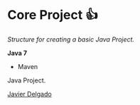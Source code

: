 # Core Project :+1:

*Structure for creating a basic Java Project.*

**Java 7**

* Maven

Java Project.

[Javier Delgado](https://github.com/Texano8)
